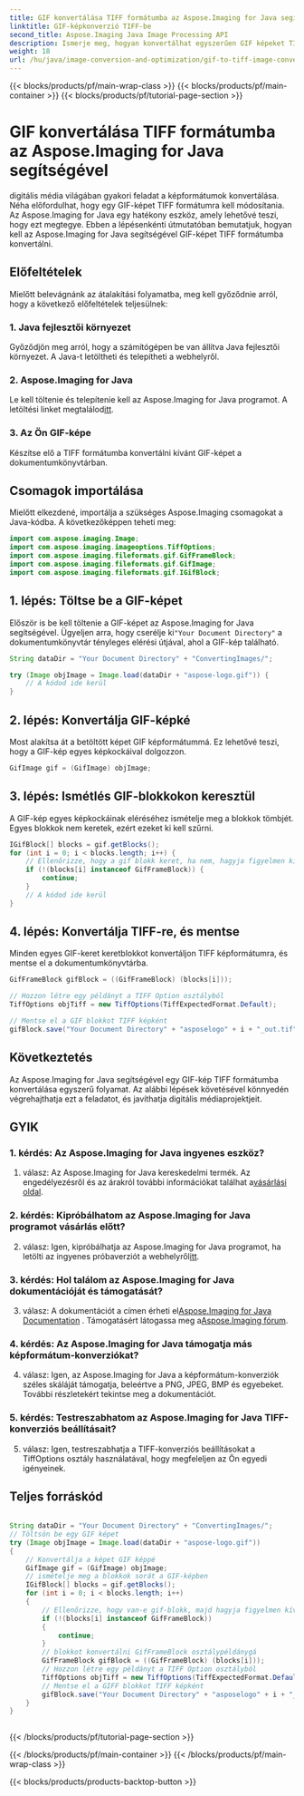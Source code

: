 ```yaml
---
title: GIF konvertálása TIFF formátumba az Aspose.Imaging for Java segítségével
linktitle: GIF-képkonverzió TIFF-be
second_title: Aspose.Imaging Java Image Processing API
description: Ismerje meg, hogyan konvertálhat egyszerűen GIF képeket TIFF formátumba az Aspose.Imaging for Java segítségével. Ez a lépésenkénti útmutató segít elkezdeni ezzel a hatékony eszközzel.
weight: 18
url: /hu/java/image-conversion-and-optimization/gif-to-tiff-image-conversion/
---
```


{{< blocks/products/pf/main-wrap-class >}}
{{< blocks/products/pf/main-container >}}
{{< blocks/products/pf/tutorial-page-section >}}

# GIF konvertálása TIFF formátumba az Aspose.Imaging for Java segítségével

digitális média világában gyakori feladat a képformátumok konvertálása. Néha előfordulhat, hogy egy GIF-képet TIFF formátumra kell módosítania. Az Aspose.Imaging for Java egy hatékony eszköz, amely lehetővé teszi, hogy ezt megtegye. Ebben a lépésenkénti útmutatóban bemutatjuk, hogyan kell az Aspose.Imaging for Java segítségével GIF-képet TIFF formátumba konvertálni.

## Előfeltételek

Mielőtt belevágnánk az átalakítási folyamatba, meg kell győződnie arról, hogy a következő előfeltételek teljesülnek:

### 1. Java fejlesztői környezet

Győződjön meg arról, hogy a számítógépen be van állítva Java fejlesztői környezet. A Java-t letöltheti és telepítheti a webhelyről.

### 2. Aspose.Imaging for Java

 Le kell töltenie és telepítenie kell az Aspose.Imaging for Java programot. A letöltési linket megtalálod[itt](https://releases.aspose.com/imaging/java/).

### 3. Az Ön GIF-képe

Készítse elő a TIFF formátumba konvertálni kívánt GIF-képet a dokumentumkönyvtárban.

## Csomagok importálása

Mielőtt elkezdené, importálja a szükséges Aspose.Imaging csomagokat a Java-kódba. A következőképpen teheti meg:

```java
import com.aspose.imaging.Image;
import com.aspose.imaging.imageoptions.TiffOptions;
import com.aspose.imaging.fileformats.gif.GifFrameBlock;
import com.aspose.imaging.fileformats.gif.GifImage;
import com.aspose.imaging.fileformats.gif.IGifBlock;
```

## 1. lépés: Töltse be a GIF-képet

 Először is be kell töltenie a GIF-képet az Aspose.Imaging for Java segítségével. Ügyeljen arra, hogy cserélje ki`"Your Document Directory"` a dokumentumkönyvtár tényleges elérési útjával, ahol a GIF-kép található.

```java
String dataDir = "Your Document Directory" + "ConvertingImages/";

try (Image objImage = Image.load(dataDir + "aspose-logo.gif")) {
    // A kódod ide kerül
}
```

## 2. lépés: Konvertálja GIF-képké

Most alakítsa át a betöltött képet GIF képformátummá. Ez lehetővé teszi, hogy a GIF-kép egyes képkockáival dolgozzon.

```java
GifImage gif = (GifImage) objImage;
```

## 3. lépés: Ismétlés GIF-blokkokon keresztül

A GIF-kép egyes képkockáinak eléréséhez ismételje meg a blokkok tömbjét. Egyes blokkok nem keretek, ezért ezeket ki kell szűrni.

```java
IGifBlock[] blocks = gif.getBlocks();
for (int i = 0; i < blocks.length; i++) {
    // Ellenőrizze, hogy a gif blokk keret, ha nem, hagyja figyelmen kívül
    if (!(blocks[i] instanceof GifFrameBlock)) {
        continue;
    }
    // A kódod ide kerül
}
```

## 4. lépés: Konvertálja TIFF-re, és mentse

Minden egyes GIF-keret keretblokkot konvertáljon TIFF képformátumra, és mentse el a dokumentumkönyvtárba.

```java
GifFrameBlock gifBlock = ((GifFrameBlock) (blocks[i]));

// Hozzon létre egy példányt a TIFF Option osztályból
TiffOptions objTiff = new TiffOptions(TiffExpectedFormat.Default);

// Mentse el a GIF blokkot TIFF képként
gifBlock.save("Your Document Directory" + "asposelogo" + i + "_out.tif", objTiff);
```

## Következtetés

Az Aspose.Imaging for Java segítségével egy GIF-kép TIFF formátumba konvertálása egyszerű folyamat. Az alábbi lépések követésével könnyedén végrehajthatja ezt a feladatot, és javíthatja digitális médiaprojektjeit.

## GYIK

### 1. kérdés: Az Aspose.Imaging for Java ingyenes eszköz?

 1. válasz: Az Aspose.Imaging for Java kereskedelmi termék. Az engedélyezésről és az árakról további információkat találhat a[vásárlási oldal](https://purchase.aspose.com/buy).

### 2. kérdés: Kipróbálhatom az Aspose.Imaging for Java programot vásárlás előtt?

 2. válasz: Igen, kipróbálhatja az Aspose.Imaging for Java programot, ha letölti az ingyenes próbaverziót a webhelyről[itt](https://releases.aspose.com/).

### 3. kérdés: Hol találom az Aspose.Imaging for Java dokumentációját és támogatását?

 3. válasz: A dokumentációt a címen érheti el[Aspose.Imaging for Java Documentation](https://reference.aspose.com/imaging/java/) . Támogatásért látogassa meg a[Aspose.Imaging fórum](https://forum.aspose.com/).

### 4. kérdés: Az Aspose.Imaging for Java támogatja más képformátum-konverziókat?

4. válasz: Igen, az Aspose.Imaging for Java a képformátum-konverziók széles skáláját támogatja, beleértve a PNG, JPEG, BMP és egyebeket. További részletekért tekintse meg a dokumentációt.

### 5. kérdés: Testreszabhatom az Aspose.Imaging for Java TIFF-konverziós beállításait?

5. válasz: Igen, testreszabhatja a TIFF-konverziós beállításokat a TiffOptions osztály használatával, hogy megfeleljen az Ön egyedi igényeinek.



## Teljes forráskód
```java
		
String dataDir = "Your Document Directory" + "ConvertingImages/";
// Töltsön be egy GIF képet
try (Image objImage = Image.load(dataDir + "aspose-logo.gif"))
{
	// Konvertálja a képet GIF képpé
	GifImage gif = (GifImage) objImage;
	// ismételje meg a blokkok sorát a GIF-képben
	IGifBlock[] blocks = gif.getBlocks();
	for (int i = 0; i < blocks.length; i++)
	{
		// Ellenőrizze, hogy van-e gif-blokk, majd hagyja figyelmen kívül
		if (!(blocks[i] instanceof GifFrameBlock))
		{
			continue;
		}
		// blokkot konvertálni GifFrameBlock osztálypéldánygá
		GifFrameBlock gifBlock = ((GifFrameBlock) (blocks[i]));
		// Hozzon létre egy példányt a TIFF Option osztályból
		TiffOptions objTiff = new TiffOptions(TiffExpectedFormat.Default);
		// Mentse el a GIFF blokkot TIFF képként
		gifBlock.save("Your Document Directory" + "asposelogo" + i + "_out.tif", objTiff);
	}
}
		
```
{{< /blocks/products/pf/tutorial-page-section >}}

{{< /blocks/products/pf/main-container >}}
{{< /blocks/products/pf/main-wrap-class >}}

{{< blocks/products/products-backtop-button >}}
